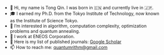 - 👋 Hi, my name is Tong Qin. I was born in 🇨🇳 and currently live in 🇯🇵.
- 🎓 I earned my Ph.D. from the Tokyo Institute of Technology, now known as the Institute of Science Tokyo.
- 👀 I’m interested in algorithm, computation complexity, optimization problems and quantum annealing.
- 💼 I work at ENEOS Corporation.
- 📃 Here is my list of published journals: [Google Scholar](https://scholar.google.co.jp/citations?hl=ja&view_op=list_works&gmla=AFix5MZ5YfZeW0xG1tGD9fI6IJ-Y-8Lyq986LvsEsuZbFvEhDhBZKYWR0_4BcQWScKK50eIj1fLT2f75XLo9Gso20AB4iqN4IPKi9hW4ELVMWkViXTSYUsmrFj7F3nsSqGbFOGw&user=NXqNqj4AAAAJ)
- 📫 How to reach me: quantumrithm@gmail.com

<!---
scorpioares/scorpioares is a ✨ special ✨ repository because its `README.md` (this file) appears on your GitHub profile.
You can click the Preview link to take a look at your changes.
--->
